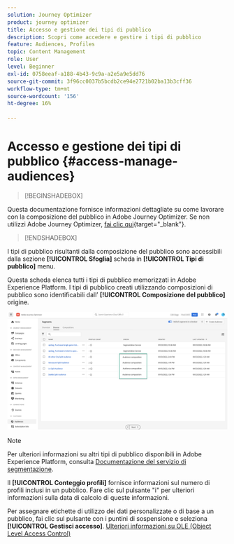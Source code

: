 ```yaml
---
solution: Journey Optimizer
product: journey optimizer
title: Accesso e gestione dei tipi di pubblico
description: Scopri come accedere e gestire i tipi di pubblico
feature: Audiences, Profiles
topic: Content Management
role: User
level: Beginner
exl-id: 0758eeaf-a188-4b43-9c9a-a2e5a9e5dd76
source-git-commit: 3f96cc0037b5bcdb2ce94e2721b02ba13b3cff36
workflow-type: tm+mt
source-wordcount: '156'
ht-degree: 16%

---
```


# Accesso e gestione dei tipi di pubblico {#access-manage-audiences}

>[!BEGINSHADEBOX]

Questa documentazione fornisce informazioni dettagliate su come lavorare con la composizione del pubblico in Adobe Journey Optimizer. Se non utilizzi Adobe Journey Optimizer, [fai clic qui](https://experienceleague.adobe.com/docs/experience-platform/segmentation/ui/audience-composition.html?lang=it){target="_blank"}.

>[!ENDSHADEBOX]

I tipi di pubblico risultanti dalla composizione del pubblico sono accessibili dalla sezione **[!UICONTROL Sfoglia]** scheda in **[!UICONTROL Tipi di pubblico]** menu.

Questa scheda elenca tutti i tipi di pubblico memorizzati in Adobe Experience Platform. I tipi di pubblico creati utilizzando composizioni di pubblico sono identificabili dall’ **[!UICONTROL Composizione del pubblico]** origine.

![](assets/audiences-list.png)

>[!NOTE]
>
>Per ulteriori informazioni su altri tipi di pubblico disponibili in Adobe Experience Platform, consulta [Documentazione del servizio di segmentazione](https://experienceleague.adobe.com/docs/experience-platform/segmentation/ui/overview.html?lang=it).

Il **[!UICONTROL Conteggio profili]** fornisce informazioni sul numero di profili inclusi in un pubblico. Fare clic sul pulsante &quot;i&quot; per ulteriori informazioni sulla data di calcolo di queste informazioni.

Per assegnare etichette di utilizzo dei dati personalizzate o di base a un pubblico, fai clic sul pulsante con i puntini di sospensione e seleziona **[!UICONTROL Gestisci accesso]**. [Ulteriori informazioni su OLE (Object Level Access Control)](../administration/object-based-access.md)

<!--
-edit an audience?
-->

